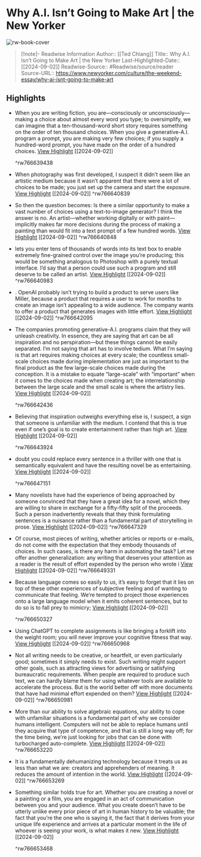 # Why A.I. Isn’t Going to Make Art | the New Yorker

![rw-book-cover](https://media.newyorker.com/photos/66d2199a855934acb4b4bfca/16:9/w_1280,c_limit/RoombaTest_final.png)
>[!note]- Readwise Information
>Author:: [[Ted Chiang]]
>Title:: Why A.I. Isn’t Going to Make Art | the New Yorker
>Last-Highlighted-Date:: [[2024-09-02]]
>Readwise-Source:: #Readwise/source/reader
>Source-URL:: https://www.newyorker.com/culture/the-weekend-essay/why-ai-isnt-going-to-make-art

## Highlights
- When you are writing fiction, you are—consciously or unconsciously—making a choice about almost every word you type; to oversimplify, we can imagine that a ten-thousand-word short story requires something on the order of ten thousand choices. When you give a generative-A.I. program a prompt, you are making very few choices; if you supply a hundred-word prompt, you have made on the order of a hundred choices. [View Highlight](https://read.readwise.io/read/01j6sp3qsgwy6z50skaqcz07nj) [[2024-09-02]]
  
  ^rw766639438

- When photography was first developed, I suspect it didn’t seem like an artistic medium because it wasn’t apparent that there were a lot of choices to be made; you just set up the camera and start the exposure. [View Highlight](https://read.readwise.io/read/01j6spd5pv99katgr1q7rtqgdp) [[2024-09-02]]
   ^rw766640839

- So then the question becomes: Is there a similar opportunity to make a vast number of choices using a text-to-image generator? I think the answer is no. An artist—whether working digitally or with paint—implicitly makes far more decisions during the process of making a painting than would fit into a text prompt of a few hundred words. [View Highlight](https://read.readwise.io/read/01j6spdb1070nvhtf9amrvw3f4) [[2024-09-02]]
   ^rw766640848

- lets you enter tens of thousands of words into its text box to enable extremely fine-grained control over the image you’re producing; this would be something analogous to Photoshop with a purely textual interface. I’d say that a person could use such a program and still deserve to be called an artist. [View Highlight](https://read.readwise.io/read/01j6speez677125s0f1cmdna0w) [[2024-09-02]]
   ^rw766640983

- . OpenAI probably isn’t trying to build a product to serve users like Miller, because a product that requires a user to work for months to create an image isn’t appealing to a wide audience. The company wants to offer a product that generates images with little effort. [View Highlight](https://read.readwise.io/read/01j6spjy08v446chfmjgv93b5y) [[2024-09-02]]
   ^rw766642095

- The companies promoting generative-A.I. programs claim that they will unleash creativity. In essence, they are saying that art can be all inspiration and no perspiration—but these things cannot be easily separated. I’m not saying that art has to involve tedium. What I’m saying is that art requires making choices at every scale; the countless small-scale choices made during implementation are just as important to the final product as the few large-scale choices made during the conception. It is a mistake to equate “large-scale” with “important” when it comes to the choices made when creating art; the interrelationship between the large scale and the small scale is where the artistry lies. [View Highlight](https://read.readwise.io/read/01j6spmcjw6zepadzax01vftb4) [[2024-09-02]]
  
  ^rw766642436

- Believing that inspiration outweighs everything else is, I suspect, a sign that someone is unfamiliar with the medium. I contend that this is true even if one’s goal is to create entertainment rather than high art. [View Highlight](https://read.readwise.io/read/01j6sppegk3nd3h52qjrpz2ww2) [[2024-09-02]]
  
  ^rw766643924

- doubt you could replace every sentence in a thriller with one that is semantically equivalent and have the resulting novel be as entertaining. [View Highlight](https://read.readwise.io/read/01j6spte3bv0dev5avvnnat836) [[2024-09-02]]
  
  ^rw766647151

- Many novelists have had the experience of being approached by someone convinced that they have a great idea for a novel, which they are willing to share in exchange for a fifty-fifty split of the proceeds. Such a person inadvertently reveals that they think formulating sentences is a nuisance rather than a fundamental part of storytelling in prose. [View Highlight](https://read.readwise.io/read/01j6spx8aqxbspq7xq1pwxvbdp) [[2024-09-02]]
   ^rw766647329

- Of course, most pieces of writing, whether articles or reports or e-mails, do not come with the expectation that they embody thousands of choices. In such cases, is there any harm in automating the task? Let me offer another generalization: any writing that deserves your attention as a reader is the result of effort expended by the person who wrote i [View Highlight](https://read.readwise.io/read/01j6sq48d298fgw5x9dwmffk6r) [[2024-09-02]]
   ^rw766649331

- Because language comes so easily to us, it’s easy to forget that it lies on top of these other experiences of subjective feeling and of wanting to communicate that feeling. We’re tempted to project those experiences onto a large language model when it emits coherent sentences, but to do so is to fall prey to mimicry; [View Highlight](https://read.readwise.io/read/01j6sq7qgt3e10mtvz5r4yqmsf) [[2024-09-02]]
  
  ^rw766650327

- Using ChatGPT to complete assignments is like bringing a forklift into the weight room; you will never improve your cognitive fitness that way. [View Highlight](https://read.readwise.io/read/01j6sqc6czy0ya7k7z69v6d6dk) [[2024-09-02]]
   ^rw766650968

- Not all writing needs to be creative, or heartfelt, or even particularly good; sometimes it simply needs to exist. Such writing might support other goals, such as attracting views for advertising or satisfying bureaucratic requirements. When people are required to produce such text, we can hardly blame them for using whatever tools are available to accelerate the process. But is the world better off with more documents that have had minimal effort expended on them? [View Highlight](https://read.readwise.io/read/01j6sqctbfhep1p5xnyksm74aa) [[2024-09-02]]
   ^rw766650981

- More than our ability to solve algebraic equations, our ability to cope with unfamiliar situations is a fundamental part of why we consider humans intelligent. Computers will not be able to replace humans until they acquire that type of competence, and that is still a long way off; for the time being, we’re just looking for jobs that can be done with turbocharged auto-complete. [View Highlight](https://read.readwise.io/read/01j6sqfvajdyrgqbhn0wcw7v9g) [[2024-09-02]]
   ^rw766653220

- It is a fundamentally dehumanizing technology because it treats us as less than what we are: creators and apprehenders of meaning. It reduces the amount of intention in the world. [View Highlight](https://read.readwise.io/read/01j6sqh01ht81ahhetrqpyazrt) [[2024-09-02]]
   ^rw766653269

- Something similar holds true for art. Whether you are creating a novel or a painting or a film, you are engaged in an act of communication between you and your audience. What you create doesn’t have to be utterly unlike every prior piece of art in human history to be valuable; the fact that you’re the one who is saying it, the fact that it derives from your unique life experience and arrives at a particular moment in the life of whoever is seeing your work, is what makes it new. [View Highlight](https://read.readwise.io/read/01j6sqhw9rwjxbjh09rnqnq9d7) [[2024-09-02]]
  
  ^rw766653468

